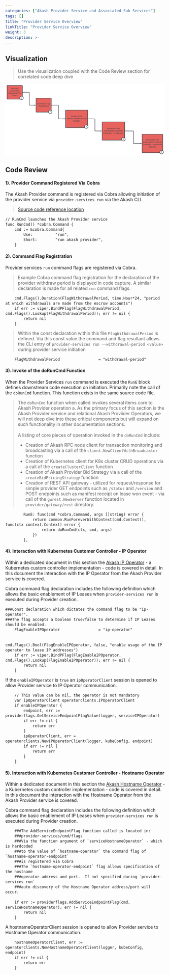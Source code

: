 ```yaml
---
categories: ["Akash Provider Service and Associated Sub Services"]
tags: []
title: "Provider Service Overview"
linkTitle: "Provider Service Overview"
weight: 3
description: >-
---
```


## Visualization

> Use the visualization coupled with the Code Review section for correlated code deep dive

![](../../../assets/akashProviderService.png)

## Code Review

#### 1). Provider Command Registered Via Cobra

The Akash Provider command is registered via Cobra allowing initiation of the provider service via `provider-services run` via the Akash CLI.

> [Source code reference location](https://github.com/akash-network/provider/blob/95458f90c22c3be343efa7402ba4ac72100e251c/cmd/provider-services/cmd/run.go)

```
// RunCmd launches the Akash Provider service
func RunCmd() *cobra.Command {
	cmd := &cobra.Command{
		Use:          "run",
		Short:        "run akash provider",
	}
```

#### 2). Command Flag Registration

Provider services `run` command flags are registered via Cobra.

> Example Cobra command flag registration for the declaration of the provider withdraw period is displayed in code capture. A similar declaration is made for all related `run` command flags.

```
	cmd.Flags().Duration(FlagWithdrawalPeriod, time.Hour*24, "period at which withdrawals are made from the escrow accounts")
	if err := viper.BindPFlag(FlagWithdrawalPeriod, cmd.Flags().Lookup(FlagWithdrawalPeriod)); err != nil {
		return nil
	}
```

> Within the const declaration within this file `FlagWithdrawalPeriod` is defined. Via this const value the command and flag resultant allows the CLI entry of `provider-services run --withdrawal-period <value>` during provider service initiation

```
	FlagWithdrawalPeriod                 = "withdrawal-period"
```

#### 3). Invoke of the doRunCmd Function

When the Provider Services `run` command is executed the `RunE` block defines downstream code execution on initiation. Primarily note the call of the `doRunCmd` function. This function exists in the same source code file.

> The `doRunCmd` function when called invokes several items core to Akash Provider operation a. As the primary focus of this section is the Akash Provider service and relational Akash Proviider Operators, we will not deep dive into these critical components but will expand on such functionality in other documentation sections.\
> \
> A listing of core pieces of operation invoked in the `doRunCmd` include:
>
> - Creation of Akash RPC node client for transaction monitoring and broadcasting via a call of the `client.NewClientWithBroadcaster` function
> - Creation of Kubernetes client for K8s cluster CRUD operations via a call of the `createClusterClient` function
> - Creation of Akash Provider Bid Strategy via a call of the `createBidPricingStrategy` function
> - Creation of REST API gateway - utilized for request/response for simple provider GET endpoints such as `/status` and `/version` and POST endpoints such as manifest receipt on lease won event - via call of the `gwrest.NewServer` function located in `provider/gateway/rest` directory.

```
		RunE: func(cmd *cobra.Command, args []string) error {
			return common.RunForeverWithContext(cmd.Context(), func(ctx context.Context) error {
				return doRunCmd(ctx, cmd, args)
			})
		},
```

#### 4). Interaction with Kubernetes Customer Controller - IP Operator

Within a dedicated document in this section the [Akash IP Operator](/akash-docs/engineering-documentation/akash-provider-operators/akash-operator-overview/ip-operator-for-ip-leases/) - a Kubernetes custom controller implementation - code is covered in detail. In this document the interaction with the IP Operator from the Akash Provider service is covered.

Cobra command flag declaration includes the following definition which allows the basic enablement of IP Leases when `provider-services run` is executed during Provider creation.

```
###Const declaration which dictates the command flag to be "ip-operator".
###The flag accepts a boolean true/false to determine if IP Leases should be enabled.
	FlagEnableIPOperator                 = "ip-operator"


cmd.Flags().Bool(FlagEnableIPOperator, false, "enable usage of the IP operator to lease IP addresses")
	if err := viper.BindPFlag(FlagEnableIPOperator, cmd.Flags().Lookup(FlagEnableIPOperator)); err != nil {
		return nil
	}
```

If the `enableIPOperator` is `true` an `ipOperatorClient` session is opened to allow Provider service to IP Operator communication.

```
	// This value can be nil, the operator is not mandatory
	var ipOperatorClient operatorclients.IPOperatorClient
	if enableIPOperator {
		endpoint, err := providerflags.GetServiceEndpointFlagValue(logger, serviceIPOperator)
		if err != nil {
			return err
		}
		ipOperatorClient, err = operatorclients.NewIPOperatorClient(logger, kubeConfig, endpoint)
		if err != nil {
			return err
		}
	}
```

#### 5). Interaction with Kubernetes Customer Controller - Hostname Operator

Within a dedicated document in this section the [Akash Hostname Operator](/akash-docs/engineering-documentation/akash-provider-operators/akash-operator-overview/hostname-operator-for-ingress-controller/hostname-operator-for-ingress-controller/) - a Kubernetes custom controller implementation - code is covered in detail. In this document the interaction with the Hostname Operator from the Akash Provider service is covered.

Cobra command flag declaration includes the following definition which allows the basic enablement of IP Leases when `provider-services run` is executed during Provider creation.

```
	###The AddServiceEndpointFlag function called is located in:
	###provider-services/cmd/flags
	###Via the function argument of `serviceHostnameOperator` - which is hardcoded
	###to the value of `hostname-operator` the command flag of `hostname-operator-endpoint`
	###is registered via Cobra
	###The `hostname-operator-endpoint` flag allows specification of the hostname
	###operator address and port.  If not specified during `provider-services run`
	###auto discovery of the Hostname Operator address/port will occur.

	if err := providerflags.AddServiceEndpointFlag(cmd, serviceHostnameOperator); err != nil {
		return nil
	}
```

A hostnameOperatorClient session is opened to allow Provider service to Hostname Operator communication.

```
	hostnameOperatorClient, err := operatorclients.NewHostnameOperatorClient(logger, kubeConfig, endpoint)
	if err != nil {
		return err
	}
```

